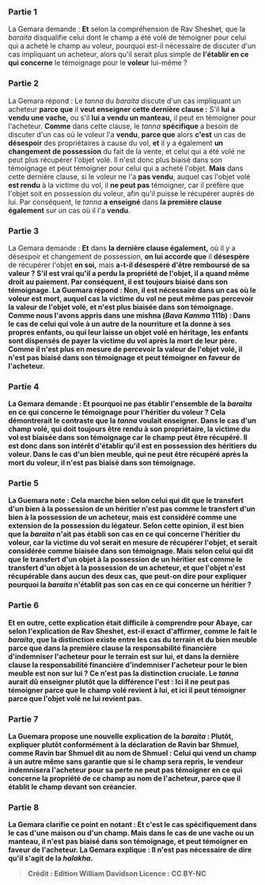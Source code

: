 
### Partie 1
La Gemara demande : <b>Et</b> selon la compréhension de Rav Sheshet, que la <i>baraita</i> disqualifie celui dont le champ a été volé de témoigner pour celui qui a acheté le champ au voleur, pourquoi est-il nécessaire de discuter d'un cas impliquant un acheteur, alors qu'il serait plus simple de <b>l'établir en ce qui concerne</b> le témoignage pour le <b>voleur</b> lui-même ?

### Partie 2
La Gemara répond : Le <i>tanna</i> du <i>baraita</i> discute d'un cas impliquant un acheteur <b>parce que</b> il <b>veut enseigner cette dernière clause :</b> S'il <b>lui a vendu une vache,</b> ou s'il <b>lui a vendu un manteau,</b> il peut en témoigner pour l'acheteur. <b>Comme</b> dans cette clause, le <i>tanna</i> <b>spécifique</b> a besoin de discuter d'un cas où le voleur l'a <b>vendu</b>, <b>parce que</b> alors <b>c'est</b> un cas de <b>désespoir</b> des propriétaires à cause du vol, <b>et</b> il y a également <b>un changement de possession</b> du fait de la vente, et celui qui a été volé ne peut plus récupérer l'objet volé. Il n'est donc plus biaisé dans son témoignage et peut témoigner pour celui qui a acheté l'objet. <b>Mais</b> dans cette dernière clause, si le voleur ne l'a <b>pas vendu</b>, auquel cas l'objet volé <b>est rendu</b> à la victime du vol, il <b>ne peut pas</b> témoigner, car il préfère que l'objet soit en possession du voleur, afin qu'il puisse le récupérer auprès de lui. Par conséquent, le <i>tanna</i> <b>a enseigné</b> dans <b>la première clause également</b> sur un cas où il l'a <b>vendu</b>.

### Partie 3
La Gemara demande : <b>Et</b> dans <b>la dernière clause également,</b> où il y a désespoir et changement de possession, <b>on lui accorde que</b> il <b>désespère</b> de récupérer l'objet <b>en soi,</b> mais <b>a-t-il <b>désespéré</b> d'être remboursé de <b>sa valeur ?</b> S'il est vrai qu'il a perdu la propriété de l'objet, il a quand même droit au paiement. Par conséquent, il est toujours biaisé dans son témoignage. La Guemara répond : <b>Non,</b> il est <b>nécessaire</b> dans un cas <b>où le voleur est mort,</b> auquel cas la victime du vol ne peut même pas percevoir la valeur de l'objet volé, et n'est plus biaisée dans son témoignage. <b>Comme nous l'avons appris</b> dans une mishna (<i>Bava Kamma</i> 111b) : Dans le cas de <b>celui qui vole</b> à un autre de la nourriture <b>et la donne</b> à <b>ses</b> propres <b>enfants, ou</b> qui leur <b>laisse</b> un objet volé <b>en héritage, les enfants <b>sont dispensés de payer</b> la victime du vol après la mort de leur père. Comme il n'est plus en mesure de percevoir la valeur de l'objet volé, il n'est pas biaisé dans son témoignage et peut témoigner en faveur de l'acheteur.

### Partie 4
La Gemara demande : <b>Et</b> pourquoi ne pas <b>établir</b> l'ensemble de la <i>baraita</i> <b>en ce qui concerne</b> le témoignage pour l'<b>héritier du voleur ?</b> Cela démontrerait le contraste que la <i>tanna</i> voulait enseigner. Dans le cas d'un champ volé, qui doit toujours être rendu à son propriétaire, la victime du vol est biaisée dans son témoignage car le champ peut être récupéré. Il est donc dans son intérêt d'établir qu'il est en possession des héritiers du voleur. Dans le cas d'un bien meuble, qui ne peut être récupéré après la mort du voleur, il n'est pas biaisé dans son témoignage.

### Partie 5
La Guemara note : <b>Cela marche bien selon celui qui dit</b> que le transfert d'un bien à la <b>possession</b> de <b>un héritier</b> n'est <b>pas comme</b> le transfert d'un bien à la <b>possession</b> de <b>un acheteur,</b> mais est considéré comme une extension de la possession du légateur. Selon cette opinion, il est <b>bien</b> que la <i>baraita</i> n'ait pas établi son cas en ce qui concerne l'héritier du voleur, car la victime du vol serait en mesure de récupérer l'objet, et serait considérée comme biaisée dans son témoignage. <b>Mais selon celui qui dit</b> que le transfert d'un objet à la <b>possession</b> de <b>un héritier</b> est <b>comme</b> le transfert d'un objet à la <b>possession</b> de <b>un acheteur,</b> et que l'objet n'est récupérable dans aucun des deux cas, <b>que peut-on dire</b> pour expliquer pourquoi la <i>baraita</i> n'établit pas son cas en ce qui concerne un héritier ?

### Partie 6
<b>Et en outre,</b> cette explication était <b>difficile à comprendre pour Abaye</b>, car selon l'explication de Rav Sheshet, est-il exact d'affirmer, comme le fait le <i>baraita</i>, que la distinction existe entre les cas du terrain et du bien meuble <b>parce que</b> dans la première clause la <b>responsabilité financière</b> d'indemniser l'acheteur <b>pour</b> le terrain est <b>sur lui, et</b> dans la dernière clause la <b>responsabilité financière</b> d'indemniser l'acheteur <b>pour</b> le bien meuble est <b>non sur lui ? </b> Ce n'est pas la distinction cruciale. Le <i>tanna</i> <b>aurait dû</b> enseigner plutôt que la différence l'est : Ici il ne peut pas témoigner <b>parce que</b> le champ volé <b>revient à lui, et</b> ici il peut témoigner parce que l'objet volé <b>ne lui revient pas.</b>

### Partie 7
La Guemara propose une nouvelle explication de la <i>baraita</i> : <b>Plutôt,</b> expliquer plutôt <b>conformément</b> à la déclaration <b>de Ravin bar Shmuel, comme Ravin bar Shmuel dit au nom de Shmuel : Celui qui vend un champ à un autre</b> même <b>sans garantie</b> que si le champ sera repris, le vendeur indemnisera l'acheteur pour sa perte <b>ne peut pas témoigner en ce qui concerne</b> la propriété de ce champ <b>au nom</b> de l'acheteur, <b>parce que</b> il <b>établit</b> le champ <b>devant son créancier.</b>

### Partie 8
La Gemara clarifie ce point en notant : <b>Et</b> c'est le cas <b>spécifiquement</b> dans le cas <b>d'une maison ou d'un champ. Mais</b> dans le cas de <b>une vache ou un manteau,</b> il n'est pas biaisé dans son témoignage, et peut témoigner en faveur de l'acheteur. La Gemara explique : <b>Il n'est pas nécessaire</b> de dire qu'il s'agit de la <i>halakha</i>.

>Crédit : Edition William Davidson
>Licence : CC BY-NC